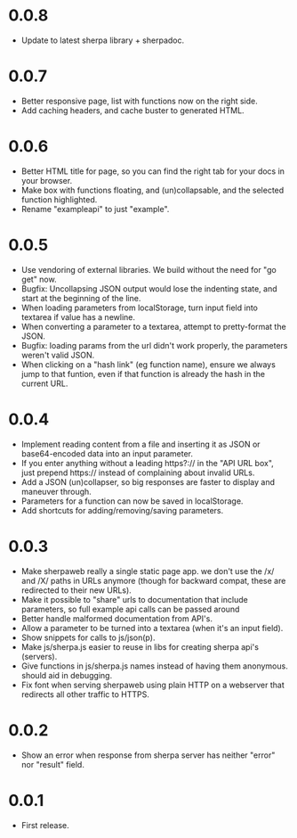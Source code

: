 # 0.0.8

- Update to latest sherpa library + sherpadoc.

# 0.0.7

- Better responsive page, list with functions now on the right side.
- Add caching headers, and cache buster to generated HTML.

# 0.0.6

- Better HTML title for page, so you can find the right tab for your docs in your browser.
- Make box with functions floating, and (un)collapsable, and the selected function highlighted.
- Rename "exampleapi" to just "example".

# 0.0.5

- Use vendoring of external libraries. We build without the need for "go get" now.
- Bugfix: Uncollapsing JSON output would lose the indenting state, and start at the beginning of the line.
- When loading parameters from localStorage, turn input field into textarea if value has a newline.
- When converting a parameter to a textarea, attempt to pretty-format the JSON.
- Bugfix: loading params from the url didn't work properly, the parameters weren't valid JSON.
- When clicking on a "hash link" (eg function name), ensure we always jump to that funtion, even if that function is already the hash in the current URL.

# 0.0.4

- Implement reading content from a file and inserting it as JSON or base64-encoded data into an input parameter.
- If you enter anything without a leading https?:// in the "API URL box", just prepend https:// instead of complaining about invalid URLs.
- Add a JSON (un)collapser, so big responses are faster to display and maneuver through.
- Parameters for a function can now be saved in localStorage.
- Add shortcuts for adding/removing/saving parameters.

# 0.0.3

- Make sherpaweb really a single static page app.  we don't use the /x/ and /X/ paths in URLs anymore (though for backward compat, these are redirected to their new URLs).
- Make it possible to "share" urls to documentation that include parameters, so full example api calls can be passed around
- Better handle malformed documentation from API's.
- Allow a parameter to be turned into a textarea (when it's an input field).
- Show snippets for calls to js/json(p).
- Make js/sherpa.js easier to reuse in libs for creating sherpa api's (servers).
- Give functions in js/sherpa.js names instead of having them anonymous. should aid in debugging.
- Fix font when serving sherpaweb using plain HTTP on a webserver that redirects all other traffic to HTTPS.

# 0.0.2

- Show an error when response from sherpa server has neither "error" nor "result" field.

# 0.0.1

- First release.

